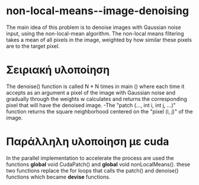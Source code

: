 # non-local-means--image-denoising

The main idea of this problem is to denoise images with Gaussian noise input, using the non-local-mean algorithm. The non-local means filtering takes a mean of all pixels in the image, weighted by how similar these pixels are to the target pixel.

# Σειριακή υλοποίηση

The denoise() function is called N * N times in main () where each time it accepts as an argument a pixel of the image with Gaussian noise and gradually through the weights w calculates and returns the corresponding pixel that will have the denoised image. 
-The "patch (..., int i, int j, ...)" function returns the square neighborhood centered on the "pixel (i, j)" of the image.

# Παράλληλη υλοποίηση με cuda
In the parallel implementation to accelerate the process are used the functions __global__ void CudaPatch() and __global__ void nonLocalMeans(). these two functions replace the for loops that calls the patch() and denoise() functions which became __devise__ functions. 
